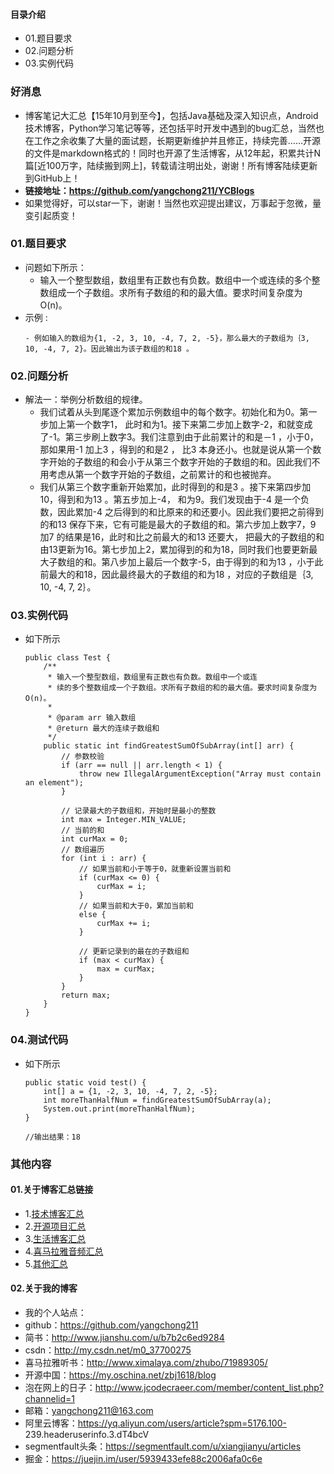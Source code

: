 #### 目录介绍
- 01.题目要求
- 02.问题分析
- 03.实例代码



### 好消息
- 博客笔记大汇总【15年10月到至今】，包括Java基础及深入知识点，Android技术博客，Python学习笔记等等，还包括平时开发中遇到的bug汇总，当然也在工作之余收集了大量的面试题，长期更新维护并且修正，持续完善……开源的文件是markdown格式的！同时也开源了生活博客，从12年起，积累共计N篇[近100万字，陆续搬到网上]，转载请注明出处，谢谢！所有博客陆续更新到GitHub上！
- **链接地址：https://github.com/yangchong211/YCBlogs**
- 如果觉得好，可以star一下，谢谢！当然也欢迎提出建议，万事起于忽微，量变引起质变！






### 01.题目要求
- 问题如下所示：
    - 输入一个整型数组，数组里有正数也有负数。数组中一个或连续的多个整数组成一个子数组。求所有子数组的和的最大值。要求时间复杂度为O(n)。
- 示例 :
    ```
    - 例如输入的数组为{1, -2, 3, 10, -4, 7, 2, -5}，那么最大的子数组为｛3, 10, -4, 7, 2}。因此输出为该子数组的和18 。
    ```




### 02.问题分析
- 解法一：举例分析数组的规律。
    - 我们试着从头到尾逐个累加示例数组中的每个数字。初始化和为0。第一步加上第一个数字1， 此时和为1。接下来第二步加上数字-2，和就变成了-1。第三步刷上数字3。我们注意到由于此前累计的和是－1 ，小于0，那如果用-1 加上3 ，得到的和是2 ， 比3 本身还小。也就是说从第一个数字开始的子数组的和会小于从第三个数字开始的子数组的和。因此我们不用考虑从第一个数字开始的子数组，之前累计的和也被抛弃。
    - 我们从第三个数字重新开始累加，此时得到的和是3 。接下来第四步加10，得到和为13 。第五步加上-4， 和为9。我们发现由于-4 是一个负数，因此累加-4 之后得到的和比原来的和还要小。因此我们要把之前得到的和13 保存下来，它有可能是最大的子数组的和。第六步加上数字7，9 加7 的结果是16，此时和比之前最大的和13 还要大， 把最大的子数组的和由13更新为16。第七步加上2，累加得到的和为18，同时我们也要更新最大子数组的和。第八步加上最后一个数字-5，由于得到的和为13 ，小于此前最大的和18，因此最终最大的子数组的和为18 ，对应的子数组是｛3, 10, -4, 7, 2｝。



### 03.实例代码
- 如下所示
    ```
    public class Test {
        /**
         * 输入一个整型数组，数组里有正数也有负数。数组中一个或连
         * 续的多个整数组成一个子数组。求所有子数组的和的最大值。要求时间复杂度为O(n)。
         *
         * @param arr 输入数组
         * @return 最大的连续子数组和
         */
        public static int findGreatestSumOfSubArray(int[] arr) {
            // 参数校验
            if (arr == null || arr.length < 1) {
                throw new IllegalArgumentException("Array must contain an element");
            }
    
            // 记录最大的子数组和，开始时是最小的整数
            int max = Integer.MIN_VALUE;
            // 当前的和
            int curMax = 0;
            // 数组遍历
            for (int i : arr) {
                // 如果当前和小于等于0，就重新设置当前和
                if (curMax <= 0) {
                    curMax = i;
                }
                // 如果当前和大于0，累加当前和
                else {
                    curMax += i;
                }
    
                // 更新记录到的最在的子数组和
                if (max < curMax) {
                    max = curMax;
                }
            }
            return max;
        }
    }
    ```



### 04.测试代码
- 如下所示
    ```
    public static void test() {
    	int[] a = {1, -2, 3, 10, -4, 7, 2, -5};
    	int moreThanHalfNum = findGreatestSumOfSubArray(a);
    	System.out.print(moreThanHalfNum);
    }
    
    //输出结果：18
    ```




### 其他内容
#### 01.关于博客汇总链接
- 1.[技术博客汇总](https://www.jianshu.com/p/614cb839182c)
- 2.[开源项目汇总](https://blog.csdn.net/m0_37700275/article/details/80863574)
- 3.[生活博客汇总](https://blog.csdn.net/m0_37700275/article/details/79832978)
- 4.[喜马拉雅音频汇总](https://www.jianshu.com/p/f665de16d1eb)
- 5.[其他汇总](https://www.jianshu.com/p/53017c3fc75d)



#### 02.关于我的博客
- 我的个人站点：
- github：https://github.com/yangchong211
- 简书：http://www.jianshu.com/u/b7b2c6ed9284
- csdn：http://my.csdn.net/m0_37700275
- 喜马拉雅听书：http://www.ximalaya.com/zhubo/71989305/
- 开源中国：https://my.oschina.net/zbj1618/blog
- 泡在网上的日子：http://www.jcodecraeer.com/member/content_list.php?channelid=1
- 邮箱：yangchong211@163.com
- 阿里云博客：https://yq.aliyun.com/users/article?spm=5176.100- 239.headeruserinfo.3.dT4bcV
- segmentfault头条：https://segmentfault.com/u/xiangjianyu/articles
- 掘金：https://juejin.im/user/5939433efe88c2006afa0c6e










